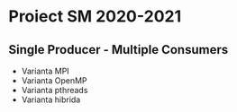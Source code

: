 # Proiect SM 2020-2021

## Single Producer - Multiple Consumers

* Varianta MPI
* Varianta OpenMP
* Varianta pthreads
* Varianta hibrida

